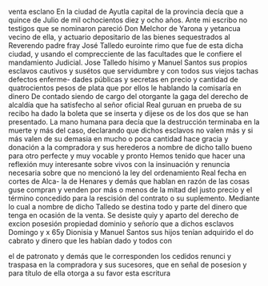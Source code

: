 venta esclano
En la ciudad de Ayutla capital de la provincia decía que a quince de Julio de mil ochocientos diez y ocho años. Ante mi escribo no testigos que se nominaron pareció Don Melchor de Yarona
y
yetancua vecino de ella,
y actuario depositario de las bienes
sequestrados al Reverendo padre fray
José Talledo eurointe
rimo que fue de esta dicha ciudad,
y usando el comprecciente
de las facultades que le confiere el mandamiento Judicial.
Jose Talledo
hísimo y Manuel Santos sus propios esclavos cautivos y susétos que
servidumbre y con todos sus viejos tachas defectos enferme-
dades públicas y secretas en precio y cantidad de quatrocientos
pesos de plata que por ellos le hablando la comisaría en dinero
De contado siendo de cargo del otorgante la gaga del derecho de alcaldía que ha satisfecho al señor oficial Real guruan en prueba de su recibo ha dado la boleta que se inserta y dijese os de los dos que se han presentado.
La mano humana para decía que la destrucción terminaba en la muerte y más del caso, declarando que dichos esclavos no valen más y si más valen de su demasia en mucho o poca cantidad hace gracia y donación a la compradora y sus herederos a nombre de dicho tallo bueno para otro perfecte y muy vocable y pronto
Hemos tenido que hacer una reflexión muy interesante sobre vivos con la insinuación y renuncia necesaria sobre que no mencionó la ley del ordenamiento Real fecha en cortes de Alca- la de Henares y demás que hablan en razón de las cosas guse
compran y venden por más o menos de la mitad del justo precio y el término concedido para la rescisión del contrato o su suplemento. Mediante lo cual a nombre de dicho Talledo se destina todo y parte del dinero que tenga en ocasión de la venta.
Se desiste quiy y aparto del derecho de excion posesión propiedad dominio y señorío que a dichos esclavos Domingo y x
65y Dionisia y Manuel Santos sus hijos tenían adquirido el do cabrato y dinero que les habían dado y todos con

el de patronato y demás que le corresponden los cedidos renunci y traspasa en la compradora y sus sucesores, que en señal de posesion y para título de ella otorga a su favor esta escritura
